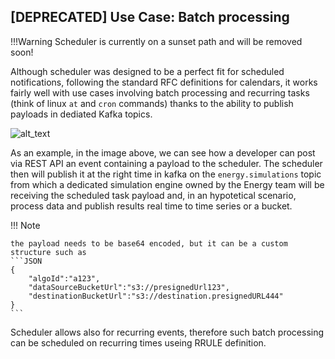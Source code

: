 ## [DEPRECATED] Use Case: Batch processing

!!!Warning 
    Scheduler is currently on a sunset path and will be removed soon!

Although scheduler was designed to be a perfect fit for scheduled notifications, following the standard RFC definitions for calendars, it works fairly well with use cases involving batch processing and recurring tasks (think of linux `at` and `cron` commands) thanks to the ability to publish payloads in dediated Kafka topics.

![alt_text](diagrams/batch_processing.png "Connection Manager")

As an example, in the image above, we can see how a developer can post via REST API an event containing a payload to the scheduler. The scheduler then will publish it at the right time in kafka on the `energy.simulations` topic from which a dedicated simulation engine owned by the Energy team will be receiving the scheduled task payload and, in an hypotetical scenario, process data and publish results real time to time series or a bucket.

!!! Note

    the payload needs to be base64 encoded, but it can be a custom structure such as
    ```JSON
    {
        "algoId":"a123",
        "dataSourceBucketUrl":"s3://presignedUrl123",
        "destinationBucketUrl":"s3://destination.presignedURL444"
    }
    ```

Scheduler allows also for recurring events, therefore such batch processing can be scheduled on recurring times useing RRULE definition.
